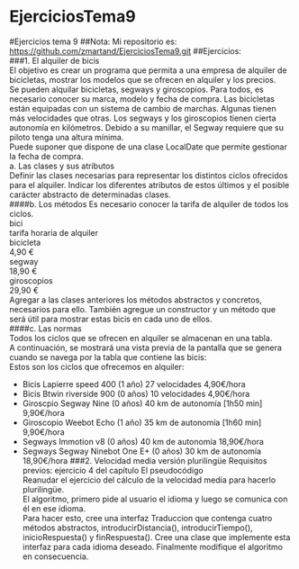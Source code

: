 # EjerciciosTema9
#Ejercicios tema 9
##Nota: 
Mi repositorio es: https://github.com/zmartand/EjerciciosTema9.git
##Ejercicios:  
###1. El alquiler de bicis  
El objetivo es crear un programa que permita a una empresa de alquiler de bicicletas, mostrar los modelos que se ofrecen en alquiler y los precios.  
Se pueden alquilar bicicletas, segways y giroscopios. Para todos, es necesario conocer su marca, modelo y fecha de compra. Las bicicletas están equipadas con un sistema de cambio de marchas. 
Algunas tienen más velocidades que otras. Los segways y los giroscopios tienen cierta autonomía en kilómetros. Debido a su manillar, el Segway requiere que su piloto tenga una altura mínima.  
Puede suponer que dispone de una clase LocalDate que permite gestionar la fecha de compra.  
a. Las clases y sus atributos  
Definir las clases necesarias para representar los distintos ciclos ofrecidos para el alquiler. Indicar los diferentes atributos de estos últimos y el posible carácter abstracto de determinadas clases.  
####b. Los métodos
Es necesario conocer la tarifa de alquiler de todos los ciclos.  
bici  
tarifa horaria de alquiler  
bicicleta  
4,90 €  
segway  
18,90 €  
giroscopios  
29,90 €  
Agregar a las clases anteriores los métodos abstractos y concretos, necesarios para ello. También agregue un constructor y un método que será útil para mostrar estas bicis en cada uno de ellos.  
####c. Las normas  
Todos los ciclos que se ofrecen en alquiler se almacenan en una tabla.  
A continuación, se mostrará una vista previa de la pantalla que se genera cuando se navega por la tabla que contiene las bicis:  
Estos son los ciclos que ofrecemos en alquiler:  
- Bicis Lapierre speed 400 (1 año) 27 velocidades                  4,90€/hora 
- Bicis Btwin riverside 900 (0 años) 10 velocidades                4,90€/hora 
- Giroscpio Segway Nine (0 años) 40 km de autonomía [1h50 min]     9,90€/hora 
- Giroscopio Weebot Echo (1 año) 35 km de autonomía [1h60 min]     9,90€/hora 
- Segways Immotion v8 (0 años) 40 km de autonomía                 18,90€/hora 
- Segways Segway Ninebot One E+ (0 años) 
  30 km de autonomía                                              18,90€/hora 
###2. Velocidad media versión plurilingüe
Requisitos previos: ejercicio 4 del capítulo El pseudocódigo  
Reanudar el ejercicio del cálculo de la velocidad media para hacerlo plurilingüe.  
El algoritmo, primero pide al usuario el idioma y luego se comunica con él en ese idioma.  
Para hacer esto, cree una interfaz Traduccion que contenga cuatro métodos abstractos, introducirDistancia(), 
introducirTiempo(), inicioRespuesta() y finRespuesta(). Cree una clase que implemente esta interfaz para cada idioma deseado. 
Finalmente modifique el algoritmo en consecuencia.  

